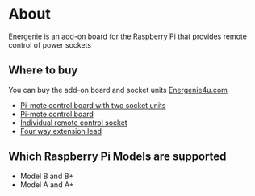 # About

Energenie is an add-on board for the Raspberry Pi that provides remote control of power sockets

## Where to buy

You can buy the add-on board and socket units [Energenie4u.com](https://energenie4u.co.uk/)

- [Pi-mote control board with two socket units](https://energenie4u.co.uk/index.php/catalogue/product/ENER002-2PI)
- [Pi-mote control board](https://energenie4u.co.uk/index.php/catalogue/product/ENER314)
- [Individual remote control socket](https://energenie4u.co.uk/index.php/catalogue/product/ENER002)
- [Four way extension lead](https://energenie4u.co.uk/index.php/catalogue/product/ENER010)

## Which Raspberry Pi Models are supported

- Model B and B+
- Model A and A+
